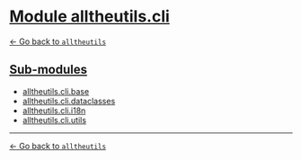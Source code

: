 <h1 id=""><a href="#">Module alltheutils.cli</a></h1>

[← Go back to `alltheutils`](../index.md)

<h2 id="sub-modules"><a href="#sub-modules">Sub-modules</a></h2>

- [alltheutils.cli.base](./base.md)
- [alltheutils.cli.dataclasses](./dataclasses.md)
- [alltheutils.cli.i18n](./i18n.md)
- [alltheutils.cli.utils](./utils.md)

---

[← Go back to `alltheutils`](../index.md)